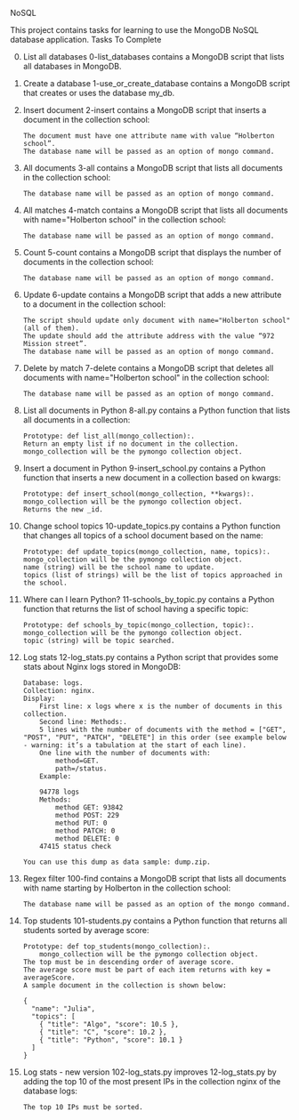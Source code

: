 NoSQL

This project contains tasks for learning to use the MongoDB NoSQL database application.
Tasks To Complete

0.  List all databases
    0-list_databases contains a MongoDB script that lists all databases in MongoDB.

1.  Create a database
    1-use_or_create_database contains a MongoDB script that creates or uses the database my_db.

2.  Insert document
    2-insert contains a MongoDB script that inserts a document in the collection school:

        The document must have one attribute name with value “Holberton school”.
        The database name will be passed as an option of mongo command.

3.  All documents
    3-all contains a MongoDB script that lists all documents in the collection school:

        The database name will be passed as an option of mongo command.

4.  All matches
    4-match contains a MongoDB script that lists all documents with name="Holberton school" in the collection school:

        The database name will be passed as an option of mongo command.

5.  Count
    5-count contains a MongoDB script that displays the number of documents in the collection school:

        The database name will be passed as an option of mongo command.

6.  Update
    6-update contains a MongoDB script that adds a new attribute to a document in the collection school:

        The script should update only document with name="Holberton school" (all of them).
        The update should add the attribute address with the value “972 Mission street”.
        The database name will be passed as an option of mongo command.

7.  Delete by match
    7-delete contains a MongoDB script that deletes all documents with name="Holberton school" in the collection school:

        The database name will be passed as an option of mongo command.

8.  List all documents in Python
    8-all.py contains a Python function that lists all documents in a collection:

        Prototype: def list_all(mongo_collection):.
        Return an empty list if no document in the collection.
        mongo_collection will be the pymongo collection object.

9.  Insert a document in Python
    9-insert_school.py contains a Python function that inserts a new document in a collection based on kwargs:

        Prototype: def insert_school(mongo_collection, **kwargs):.
        mongo_collection will be the pymongo collection object.
        Returns the new _id.

10. Change school topics
    10-update_topics.py contains a Python function that changes all topics of a school document based on the name:

        Prototype: def update_topics(mongo_collection, name, topics):.
        mongo_collection will be the pymongo collection object.
        name (string) will be the school name to update.
        topics (list of strings) will be the list of topics approached in the school.

11. Where can I learn Python?
    11-schools_by_topic.py contains a Python function that returns the list of school having a specific topic:

        Prototype: def schools_by_topic(mongo_collection, topic):.
        mongo_collection will be the pymongo collection object.
        topic (string) will be topic searched.

12. Log stats
    12-log_stats.py contains a Python script that provides some stats about Nginx logs stored in MongoDB:

        Database: logs.
        Collection: nginx.
        Display:
            First line: x logs where x is the number of documents in this collection.
            Second line: Methods:.
            5 lines with the number of documents with the method = ["GET", "POST", "PUT", "PATCH", "DELETE"] in this order (see example below - warning: it’s a tabulation at the start of each line).
            One line with the number of documents with:
                method=GET.
                path=/status.
            Example:

            94778 logs
            Methods:
                method GET: 93842
                method POST: 229
                method PUT: 0
                method PATCH: 0
                method DELETE: 0
            47415 status check

        You can use this dump as data sample: dump.zip.

13. Regex filter
    100-find contains a MongoDB script that lists all documents with name starting by Holberton in the collection school:

        The database name will be passed as an option of the mongo command.

14. Top students
    101-students.py contains a Python function that returns all students sorted by average score:

        Prototype: def top_students(mongo_collection):.
            mongo_collection will be the pymongo collection object.
        The top must be in descending order of average score.
        The average score must be part of each item returns with key = averageScore.
        A sample document in the collection is shown below:

        {
          "name": "Julia",
          "topics": [
            { "title": "Algo", "score": 10.5 },
            { "title": "C", "score": 10.2 },
            { "title": "Python", "score": 10.1 }
          ]
        }

15. Log stats - new version
    102-log_stats.py improves 12-log_stats.py by adding the top 10 of the most present IPs in the collection nginx of the database logs:

        The top 10 IPs must be sorted.
